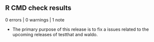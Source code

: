 ## R CMD check results

0 errors | 0 warnings | 1 note

* The primary purpose of this release is to fix a issues related to the upcoming releases of testthat and waldo.
